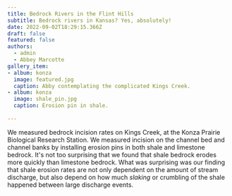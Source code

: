 ```yaml
---
title: Bedrock Rivers in the Flint Hills
subtitle: Bedrock rivers in Kansas? Yes, absolutely!
date: 2022-09-02T18:29:15.366Z
draft: false
featured: false
authors:
  - admin
  - Abbey Marcotte
gallery_item:
- album: konza
  image: featured.jpg
  caption: Abby contemplating the complicated Kings Creek.
- album: konza
  image: shale_pin.jpg
  caption: Erosion pin in shale.
  
---
```

We measured bedrock incision rates on Kings Creek, at the Konza Prairie Biological Research Station. We measured incision on the channel bed and channel banks by installing erosion pins in both shale and limestone bedrock. It's not too surprising that we found that shale bedrock erodes more quickly than limestone bedrock. What was surprising was our finding that shale erosion rates are not only dependent on the amount of stream discharge, but also depend on how much *slaking* or crumbling of the shale happened between large discharge events.
